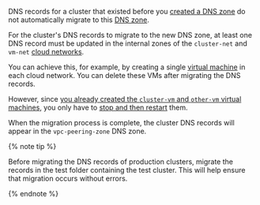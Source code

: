 DNS records for a cluster that existed before you [created a DNS zone](#create-peering-zone) do not automatically migrate to this [DNS zone](../../../dns/concepts/dns-zone.md).

For the cluster's DNS records to migrate to the new DNS zone, at least one DNS record must be updated in the internal zones of the `cluster-net` and `vm-net` [cloud networks](../../../vpc/concepts/network.md#network).

You can achieve this, for example, by creating a single [virtual machine](../../../compute/concepts/vm.md) in each cloud network. You can delete these VMs after migrating the DNS records.

However, since [you already created the `сluster-vm` and `other-vm` virtual machines](#before-you-begin), you only have to [stop and then restart](../../../compute/operations/vm-control/vm-stop-and-start.md) them.

When the migration process is complete, the cluster DNS records will appear in the `vpc-peering-zone` DNS zone.

{% note tip %}

Before migrating the DNS records of production clusters, migrate the records in the test folder containing the test cluster. This will help ensure that migration occurs without errors.

{% endnote %}
